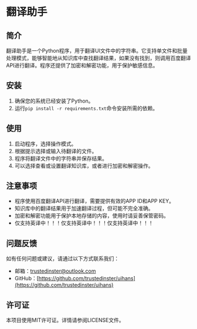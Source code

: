 
# 翻译助手

## 简介
翻译助手是一个Python程序，用于翻译UI文件中的字符串。它支持单文件和批量处理模式，能够智能地从知识库中查找翻译结果，如果没有找到，则调用百度翻译API进行翻译。程序还提供了加密和解密功能，用于保护敏感信息。

## 安装
1. 确保您的系统已经安装了Python。
2. 运行`pip install -r requirements.txt`命令安装所需的依赖。

## 使用
1. 启动程序，选择操作模式。
2. 根据提示选择或输入待翻译的文件。
3. 程序将翻译文件中的字符串并保存结果。
4. 可以选择查看或设置翻译知识库，或者进行加密和解密操作。

## 注意事项
- 程序使用百度翻译API进行翻译，需要提供有效的APP ID和APP KEY。
- 知识库中的翻译结果用于加速翻译过程，但可能不完全准确。
- 加密和解密功能用于保护本地存储的内容，使用时请妥善保管密码。
- 仅支持英译中！！！仅支持英译中！！！仅支持英译中！！！
## 问题反馈
如有任何问题或建议，请通过以下方式联系我们：
- 邮箱：[trustedinster@outlook.com](mailto:trustedinster@outlook.com)
- GitHub：[https://github.com/trustedinster/uihans](https://github.com/trustedinster/uihans)
## 许可证
本项目使用MIT许可证。详情请参阅LICENSE文件。
